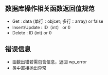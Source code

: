 
## 数据库操作相关函数返回值规范
- Get : data (单行：objcet; 多行：array) or false
- Insert/Update : ID（int） or 0
- Delete :  ID (int) or 0

## 错误信息
- 函数出错若需包含信息，返回 wp_error
- 类中直接抛出异常
